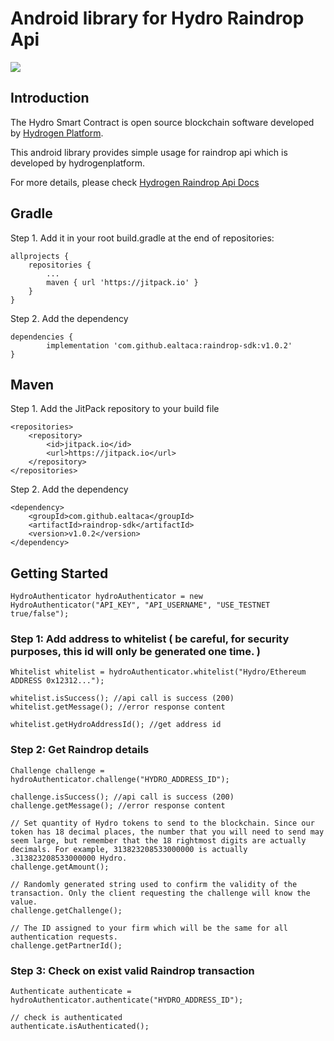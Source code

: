 # Android library for Hydro Raindrop Api
<img src="https://www.hydrogenplatform.com/images/logo_hydro.png">

## Introduction
<p>The Hydro Smart Contract is open source blockchain software developed by <a href="https://www.hydrogenplatform.com/">Hydrogen Platform</a>.</p>
<p>This android library provides simple usage for raindrop api which is developed by hydrogenplatform.</p>

<p>For more details, please check <a href="https://www.hydrogenplatform.com/docs/hydro/v1/">Hydrogen Raindrop Api Docs</a>

## Gradle
Step 1. Add it in your root build.gradle at the end of repositories:

	allprojects {
		repositories {
			...
			maven { url 'https://jitpack.io' }
		}
	}
Step 2. Add the dependency

	dependencies {
	        implementation 'com.github.ealtaca:raindrop-sdk:v1.0.2'
	}
    
## Maven

Step 1. Add the JitPack repository to your build file

    <repositories>
        <repository>
            <id>jitpack.io</id>
            <url>https://jitpack.io</url>
        </repository>
    </repositories>
Step 2. Add the dependency

	<dependency>
	    <groupId>com.github.ealtaca</groupId>
	    <artifactId>raindrop-sdk</artifactId>
	    <version>v1.0.2</version>
	</dependency>


## Getting Started

    HydroAuthenticator hydroAuthenticator = new HydroAuthenticator("API_KEY", "API_USERNAME", "USE_TESTNET true/false");
   

### Step 1: Add address to whitelist ( be careful, for security purposes, this id will only be generated one time. )

    Whitelist whitelist = hydroAuthenticator.whitelist("Hydro/Ethereum ADDRESS 0x12312...");
    
    whitelist.isSuccess(); //api call is success (200)
    whitelist.getMessage(); //error response content
    
    whitelist.getHydroAddressId(); //get address id
     
    
### Step 2: Get Raindrop details

    Challenge challenge = hydroAuthenticator.challenge("HYDRO_ADDRESS_ID");
    
    challenge.isSuccess(); //api call is success (200)
    challenge.getMessage(); //error response content
    
    // Set quantity of Hydro tokens to send to the blockchain. Since our token has 18 decimal places, the number that you will need to send may seem large, but remember that the 18 rightmost digits are actually decimals. For example, 313823208533000000 is actually .313823208533000000 Hydro.
    challenge.getAmount();
    
    // Randomly generated string used to confirm the validity of the transaction. Only the client requesting the challenge will know the value.
    challenge.getChallenge(); 
    
    // The ID assigned to your firm which will be the same for all authentication requests.
    challenge.getPartnerId();  

### Step 3: Check on exist valid Raindrop transaction

    Authenticate authenticate = hydroAuthenticator.authenticate("HYDRO_ADDRESS_ID");
    
    // check is authenticated
    authenticate.isAuthenticated();
    
